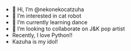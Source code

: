 - 👋 Hi, I’m @nekonekocatzuha
- 👀 I’m interested in cat robot
- 🌱 I’m currently learning dance
- 💞️ I’m looking to collaborate on J&K pop artist
- Recently, I love Python!!
- Kazuha is my idol!

<!---
nekonekocatzuha/nekonekocatzuha is a ✨ special ✨ repository because its `README.md` (this file) appears on your GitHub profile.
You can click the Preview link to take a look at your changes.
--->
